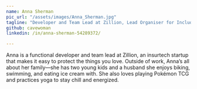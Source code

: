 ```yaml
---
name: Anna Sherman
pic_url: "/assets/images/Anna_Sherman.jpg"
tagline: "Developer and Team Lead at Zillion, Lead Organiser for Include(chatt)"
github: cavewoman
linkedin: /in/anna-sherman-54289372/

---
```

Anna is a functional developer and team lead at Zillion, an insurtech startup that makes it easy to protect the things you love. Outside of work, Anna’s all about her family—she has two young kids and a husband she enjoys biking, swimming, and eating ice cream with. She also loves playing Pokémon TCG and practices yoga to stay chill and energized.
